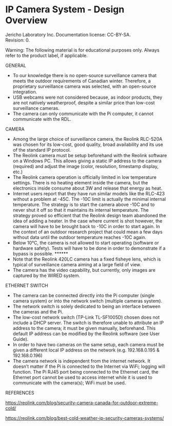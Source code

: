 **IP Camera System - Design Overview** 
=======================================
Jericho Laboratory Inc. Documentation license: CC-BY-SA.  
Revision: 0.  

Warning: The following material is for educational purposes only. Always refer to the product label, if applicable.

GENERAL

- To our knowledge there is no open-source surveillance camera that meets the outdoor requirements of Canadian winter. Therefore, a proprietary surveillance camera was selected, with an open-source integration.
- USB webcams were not considered because, as indoor products, they are not natively weatherproof, despite a similar price than low-cost surveillance cameras.
- The camera can only communicate with the Pi computer, it cannot communicate with the RDL.

CAMERA

- Among the large choice of surveillance camera, the Reolink RLC-520A was chosen for its low-cost, good quality, broad availability and its use of the standard IP protocol.
- The Reolink camera must be setup beforehand with the Reolink software on a Windows PC. This allows giving a static IP address to the camera (required) and adjust the image (color, resolution, timestamp display, etc.)
- The Reolink camera operation is officially limited in low temperature settings. There is no heating element inside the camera, but the electronics inside consume about 3W and release that energy as heat.
- Internet users report that they have run similar models like the RLC-423 without a problem at -45C. The -10C limit is actually the minimal internal temperature. The strategy is to start the camera above -10C and to never shut it off so that it maintains its internal temperature. The strategy proved so efficient that the Reolink design team abandoned the idea of adding a heater. In the case where current is shot however, the camera will have to be brought back to -10C in order to start again. In the context of an outdoor research project that could mean a few days without data until the outdoor temperature reaches -10C again.
- Below 10°C, the camera is not allowed to start operating (software or hardware safety). Tests will have to be done in order to demonstrate if a bypass is possible. ****** 
- Note that the Reolink 420LC camera has a fixed fisheye lens, which is typical of surveillance camera aiming at a large field of view.
- The camera has the video capability, but currently, only images are captured by the WIRED system.

ETHERNET SWITCH

- The camera can be connected directly into the Pi computer (single camera system) or into the network switch (multiple cameras system).
- The network switch is solely dedicated to being an interface between the cameras and the Pi.
- The low-cost network switch (TP-Link TL-SF1005D) chosen does not include a DHCP server. The switch is therefore unable to attribute an IP address to the camera; it must be given manually, beforehand. This default IP address can be modified by the Reolink software (see User Guide).
- In order to have two cameras on the same setup, each camera must be given a different local IP address on the network (e.g. 192.168.0.195 & 192.168.0.196)
- The camera network is independent from the internet network. It doesn’t matter if the Pi is connected to the Internet via WiFi; logging will function. The Pi RJ45 port being connected to the Ethernet card, the Ethernet port cannot be used to access internet while it is used to communicate with the camera(s); WiFi must be used.

REFERENCES


https://reolink.com/blog/security-camera-canada-for-outdoor-extreme-cold/

https://reolink.com/blog/best-cold-weather-ip-security-cameras-systems/

